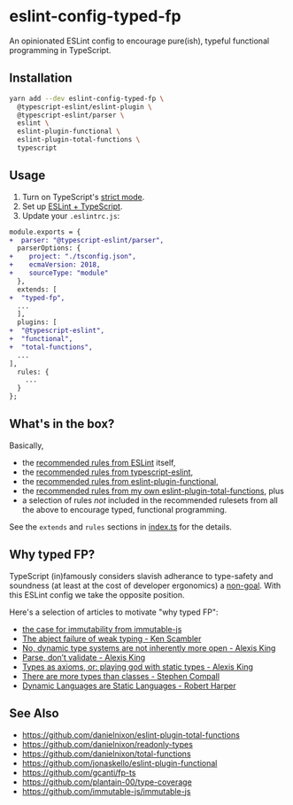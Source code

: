 # eslint-config-typed-fp

An opinionated ESLint config to encourage pure(ish), typeful functional programming in TypeScript.

## Installation

```sh
yarn add --dev eslint-config-typed-fp \
  @typescript-eslint/eslint-plugin \
  @typescript-eslint/parser \
  eslint \
  eslint-plugin-functional \
  eslint-plugin-total-functions \
  typescript
```

## Usage

1. Turn on TypeScript's [strict mode](https://www.typescriptlang.org/docs/handbook/compiler-options.html).
2. Set up [ESLint + TypeScript](https://github.com/typescript-eslint/typescript-eslint/blob/master/docs/getting-started/linting/README.md).
3. Update your `.eslintrc.js`:

```diff
module.exports = {
+  parser: "@typescript-eslint/parser",
  parserOptions: {
+    project: "./tsconfig.json",
+    ecmaVersion: 2018,
+    sourceType: "module"
  },
  extends: [
+  "typed-fp",
  ...
  ],
  plugins: [
+  "@typescript-eslint",
+  "functional",
+  "total-functions",
  ...
],
  rules: {
    ...
  }
};

```

## What's in the box?

Basically,
* the [recommended rules from ESLint](https://eslint.org/docs/rules/) itself,
* the [recommended rules from typescript-eslint](https://github.com/typescript-eslint/typescript-eslint/tree/master/packages/eslint-plugin#supported-rules),
* the [recommended rules from eslint-plugin-functional](https://github.com/jonaskello/eslint-plugin-functional#rulesets),
* the [recommended rules from my own eslint-plugin-total-functions](https://github.com/danielnixon/eslint-plugin-total-functions#rules), plus
* a selection of rules _not_ included in the recommended rulesets from all the above to encourage typed, functional programming.

See the `extends` and `rules` sections in [index.ts](https://github.com/danielnixon/eslint-config-typed-fp/blob/master/src/index.ts) for the details.

## Why typed FP?

TypeScript (in)famously considers slavish adherance to type-safety and soundness (at least at the cost of developer ergonomics) a [non-goal](https://github.com/Microsoft/TypeScript/wiki/TypeScript-Design-Goals#non-goals). With this ESLint config we take the opposite position.

Here's a selection of articles to motivate "why typed FP":

* [the case for immutability from immutable-js](https://github.com/immutable-js/immutable-js#the-case-for-immutability)
* [The abject failure of weak typing - Ken Scambler](http://rea.tech/the-abject-failure-of-weak-typing/)
* [No, dynamic type systems are not inherently more open - Alexis King](https://lexi-lambda.github.io/blog/2020/01/19/no-dynamic-type-systems-are-not-inherently-more-open/)
* [Parse, don’t validate - Alexis King](https://lexi-lambda.github.io/blog/2019/11/05/parse-don-t-validate/)
* [Types as axioms, or: playing god with static types - Alexis King](https://lexi-lambda.github.io/blog/2020/08/13/types-as-axioms-or-playing-god-with-static-types/)
* [There are more types than classes - Stephen Compall](https://typelevel.org/blog/2017/02/13/more-types-than-classes.html)
* [Dynamic Languages are Static Languages - Robert Harper](https://existentialtype.wordpress.com/2011/03/19/dynamic-languages-are-static-languages/)

## See Also

* https://github.com/danielnixon/eslint-plugin-total-functions
* https://github.com/danielnixon/readonly-types
* https://github.com/danielnixon/total-functions
* https://github.com/jonaskello/eslint-plugin-functional
* https://github.com/gcanti/fp-ts
* https://github.com/plantain-00/type-coverage
* https://github.com/immutable-js/immutable-js
